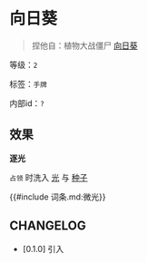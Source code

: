 # 向日葵

> 捏他自：植物大战僵尸 [向日葵](https://pvz.fandom.com/zh/wiki/%E5%90%91%E6%97%A5%E8%91%B5?variant=zh)

等级：`2`

标签：`手牌`

内部id：`?`

## 效果

**逐光**

`占领` 时洗入 [光](../卡牌组/光.md) 与 [种子](../卡牌组/种子.md)

{{#include 词条.md:微光}}

## CHANGELOG

- [0.1.0] 引入
